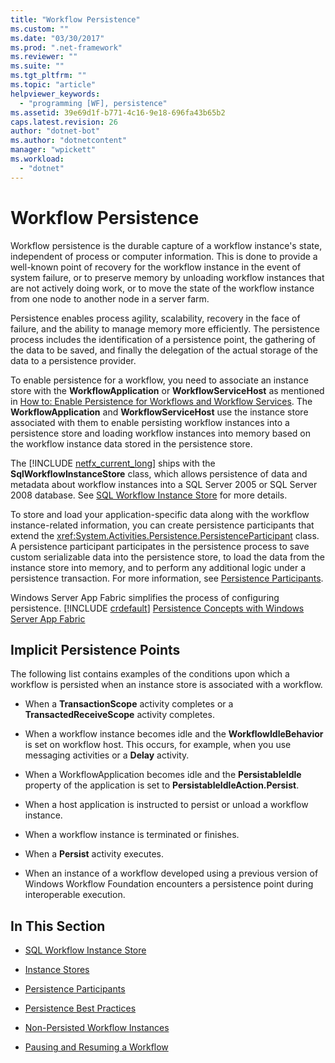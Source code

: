 ```yaml
---
title: "Workflow Persistence"
ms.custom: ""
ms.date: "03/30/2017"
ms.prod: ".net-framework"
ms.reviewer: ""
ms.suite: ""
ms.tgt_pltfrm: ""
ms.topic: "article"
helpviewer_keywords: 
  - "programming [WF], persistence"
ms.assetid: 39e69d1f-b771-4c16-9e18-696fa43b65b2
caps.latest.revision: 26
author: "dotnet-bot"
ms.author: "dotnetcontent"
manager: "wpickett"
ms.workload: 
  - "dotnet"
---
```

# Workflow Persistence
Workflow persistence is the durable capture of a workflow instance's state, independent of process or computer information. This is done to provide a well-known point of recovery for the workflow instance in the event of system failure, or to preserve memory by unloading workflow instances that are not actively doing work, or to move the state of the workflow instance from one node to another node in a server farm.  
  
 Persistence enables process agility, scalability, recovery in the face of failure, and the ability to manage memory more efficiently. The persistence process includes the identification of a persistence point, the gathering of the data to be saved, and finally the delegation of the actual storage of the data to a persistence provider.  
  
 To enable persistence for a workflow, you need to associate an instance store with the **WorkflowApplication** or **WorkflowServiceHost** as mentioned in [How to: Enable Persistence for Workflows and Workflow Services](../../../docs/framework/windows-workflow-foundation/how-to-enable-persistence-for-workflows-and-workflow-services.md). The **WorkflowApplication** and **WorkflowServiceHost** use the instance store associated with them to enable persisting workflow instances into a persistence store and loading workflow instances into memory based on the workflow instance data stored in the persistence store.  
  
 The [!INCLUDE [netfx_current_long](../../../includes/netfx-current-long-md.md)] ships with the **SqlWorkflowInstanceStore** class, which allows persistence of data and metadata about workflow instances into a SQL Server 2005 or SQL Server 2008 database. See [SQL Workflow Instance Store](../../../docs/framework/windows-workflow-foundation/sql-workflow-instance-store.md) for more details.  
  
 To store and load your application-specific data along with the workflow instance-related information, you can create persistence participants that extend the <xref:System.Activities.Persistence.PersistenceParticipant> class. A persistence participant participates in the persistence process to save custom serializable data into the persistence store, to load the data from the instance store into memory, and to perform any additional logic under a persistence transaction. For more information, see [Persistence Participants](../../../docs/framework/windows-workflow-foundation/persistence-participants.md).  
  
 Windows Server App Fabric simplifies the process of configuring persistence. [!INCLUDE [crdefault](../../../includes/crdefault-md.md)] [Persistence Concepts with Windows Server App Fabric](http://go.microsoft.com/fwlink/?LinkId=201200)  
  
## Implicit Persistence Points  
 The following list contains examples of the conditions upon which a workflow is persisted when an instance store is associated with a workflow.  
  
-   When a **TransactionScope** activity completes or a **TransactedReceiveScope** activity completes.  
  
-   When a workflow instance becomes idle and the **WorkflowIdleBehavior** is set on workflow host. This occurs, for example, when you use messaging activities or a **Delay** activity.  
  
-   When a WorkflowApplication becomes idle and the **PersistableIdle** property of the application is set to **PersistableIdleAction.Persist**.  
  
-   When a host application is instructed to persist or unload a workflow instance.  
  
-   When a workflow instance is terminated or finishes.  
  
-   When a **Persist** activity executes.  
  
-   When an instance of a workflow developed using a previous version of Windows Workflow Foundation encounters a persistence point during interoperable execution.  
  
## In This Section  
  
-   [SQL Workflow Instance Store](../../../docs/framework/windows-workflow-foundation/sql-workflow-instance-store.md)  
  
-   [Instance Stores](../../../docs/framework/windows-workflow-foundation/instance-stores.md)  
  
-   [Persistence Participants](../../../docs/framework/windows-workflow-foundation/persistence-participants.md)  
  
-   [Persistence Best Practices](../../../docs/framework/windows-workflow-foundation/persistence-best-practices.md)  
  
-   [Non-Persisted Workflow Instances](../../../docs/framework/windows-workflow-foundation/non-persisted-workflow-instances.md)  
  
-   [Pausing and Resuming a Workflow](../../../docs/framework/windows-workflow-foundation/pausing-and-resuming-a-workflow.md)
